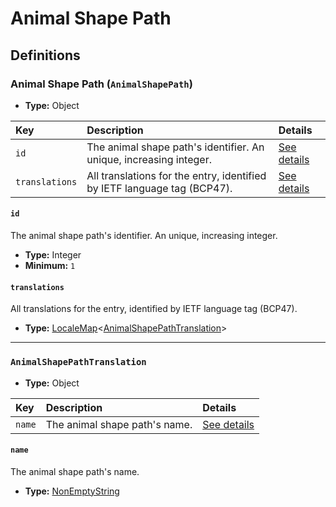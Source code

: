 # Animal Shape Path

## Definitions

### <a name="AnimalShapePath"></a> Animal Shape Path (`AnimalShapePath`)

- **Type:** Object

Key | Description | Details
:-- | :-- | :--
`id` | The animal shape path's identifier. An unique, increasing integer. | <a href="#AnimalShapePath/id">See details</a>
`translations` | All translations for the entry, identified by IETF language tag (BCP47). | <a href="#AnimalShapePath/translations">See details</a>

#### <a name="AnimalShapePath/id"></a> `id`

The animal shape path's identifier. An unique, increasing integer.

- **Type:** Integer
- **Minimum:** `1`

#### <a name="AnimalShapePath/translations"></a> `translations`

All translations for the entry, identified by IETF language tag (BCP47).

- **Type:** <a href="../../_LocaleMap.md#LocaleMap">LocaleMap</a>&lt;<a href="#AnimalShapePathTranslation">AnimalShapePathTranslation</a>&gt;

---

### <a name="AnimalShapePathTranslation"></a> `AnimalShapePathTranslation`

- **Type:** Object

Key | Description | Details
:-- | :-- | :--
`name` | The animal shape path's name. | <a href="#AnimalShapePathTranslation/name">See details</a>

#### <a name="AnimalShapePathTranslation/name"></a> `name`

The animal shape path's name.

- **Type:** <a href="../../_NonEmptyString.md#NonEmptyString">NonEmptyString</a>
